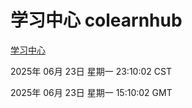 # 学习中心 colearnhub
[学习中心](http://219.139.196.165:56308/colearnhub/)

2025年 06月 23日 星期一 23:10:02 CST

2025年 06月 23日 星期一 15:10:02 GMT
